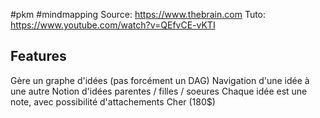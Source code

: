#pkm #mindmapping
Source: https://www.thebrain.com
Tuto: https://www.youtube.com/watch?v=QEfvCE-vKTI

## Features
Gère un graphe d'idées (pas forcément un DAG)
Navigation d'une idée à une autre
Notion d'idées parentes / filles / soeures
Chaque idée est une note, avec possibilité d'attachements
Cher (180$)
